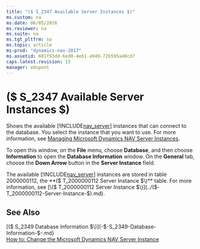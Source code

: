 ```yaml
---
title: "($ S_2347 Available Server Instances $)"
ms.custom: na
ms.date: 06/05/2016
ms.reviewer: na
ms.suite: na
ms.tgt_pltfrm: na
ms.topic: article
ms-prod: "dynamics-nav-2017"
ms.assetid: 601f93dd-6ed0-4e61-a949-72b595a40cd7
caps.latest.revision: 15
manager: edupont
---
```

# ($ S_2347 Available Server Instances $)
Shows the available [!INCLUDE[nav_server](../includes/nav_server_md.md)] instances that can connect to the database. You select the instance that you want to use. For more information, see [Managing Microsoft Dynamics NAV Server Instances](../Managing-Microsoft-Dynamics-NAV-Server-Instances.md).  

 To open this window, on the **File** menu, choose **Database**, and then choose **Information** to open the **Database Information** window. On the **General** tab, choose the **Down Arrow** button in the **Server Instance** field.  

 The available [!INCLUDE[nav_server](../includes/nav_server_md.md)] instances are stored in table 2000000112, the **\($ T\_2000000112 Server Instance $\)** table. For more information, see [\($ T\_2000000112 Server Instance $\)](../($-T_2000000112-Server-Instance-$\).md).  

## See Also  
 [\($ S\_2349 Database Information $\)](-$-S_2349-Database-Information-$-.md)   
 [How to: Change the Microsoft Dynamics NAV Server Instance](../How-to:-Change-the-Microsoft-Dynamics-NAV-Server-Instance.md)
